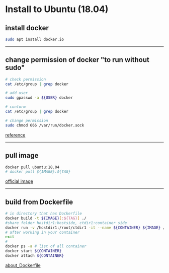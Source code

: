 # Install to Ubuntu (18.04)

## install docker
```sh
sudo apt install docker.io
```

***

## change permission of docker "to run without sudo" 
```sh
# check permission
cat /etc/group | grep docker

# add user
sudo gpasswd -a ${USER} docker

# conform
cat /etc/group | grep docker

# change permission
sudo chmod 666 /var/run/docker.sock
```
[reference](https://qiita.com/iganari/items/fe4889943f22fd63692a)

***

## pull image
```sh
docker pull ubuntu:18.04
# docker pull ${IMAGE}:${TAG}
```
[official image](https://github.com/docker-library/official-images/tree/master/library)

***

## build from Dockerfile
```sh
# in directory that has Dockerfile
docker build -t ${IMAGE}[:${TAG}] ./
#share folder hostdir1:hostside, ctdir1:container side
docker run -v /hostdir1:/root/ctdir1 -it --name ${CONTAINER} ${IMAGE} /bin/bash
# after working in your container 
exit
# 
docker ps -a # list of all container
docker start ${CONTAINER}
docker attach ${CONTAINER}
```

[about_Dockerfile](http://docs.docker.jp/engine/reference/builder.html)
